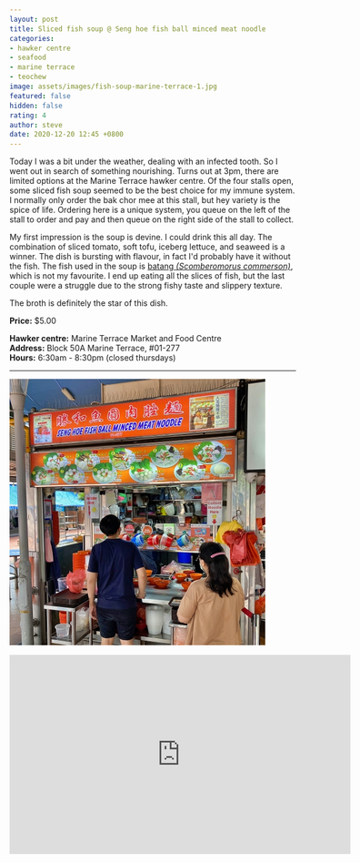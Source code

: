 ```yaml
---
layout: post
title: Sliced fish soup @ Seng hoe fish ball minced meat noodle
categories:
- hawker centre
- seafood
- marine terrace
- teochew
image: assets/images/fish-soup-marine-terrace-1.jpg
featured: false
hidden: false
rating: 4
author: steve
date: 2020-12-20 12:45 +0800
---
```

Today I was a bit under the weather, dealing with an infected tooth. So I went out in search of something nourishing. Turns out at 3pm, there are limited options at the Marine Terrace hawker centre. Of the four stalls open, some sliced fish soup seemed to be the best choice for my immune system. I normally only order the bak chor mee at this stall, but hey variety is the spice of life. Ordering here is a unique system, you queue on the left of the stall to order and pay and then queue on the right side of the stall to collect. 

My first impression is the soup is devine. I could drink this all day. The combination of sliced tomato, soft tofu, iceberg lettuce, and seaweed is a winner. The dish is bursting with flavour, in fact I'd probably have it without the fish. The fish used in the soup is [batang *(Scomberomorus commerson)*](https://en.wikipedia.org/wiki/Narrow-barred_Spanish_mackerel), which is not my favourite. I end up eating all the slices of fish, but the last couple were a struggle due to the strong fishy taste and slippery texture. 

The broth is definitely the star of this dish.  

**Price:** $5.00

**Hawker centre:** Marine Terrace Market and Food Centre  
**Address:** Block 50A Marine Terrace, #01-277  
**Hours:** 6:30am - 8:30pm (closed thursdays)  
***  

![Seng hoe fish ball minced meat noodle stall](/assets/images/fish-soup-marine-terrace-2.jpg "Seng hoe fish ball minced meat noodle stall")

<iframe src="https://www.google.com/maps/embed?pb=!1m18!1m12!1m3!1d3988.782240162541!2d103.91354511453848!3d1.3057713990476347!2m3!1f0!2f0!3f0!3m2!1i1024!2i768!4f13.1!3m3!1m2!1s0x31da229fc776e597%3A0xb4fba9f23d28025f!2s50A%20Marine%20Terrace%20Market!5e0!3m2!1sen!2ssg!4v1606313329702!5m2!1sen!2ssg" width="600" height="350" frameborder="0" style="border:0;" allowfullscreen="" aria-hidden="false" tabindex="0"></iframe>